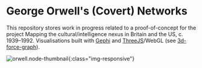 # George Orwell's (Covert) Networks

This repository stores work in progress related to a proof-of-concept for the project Mapping the cultural/intelligence nexus in Britain and the US, c. 1939–1992. Visualisations built with <a href = "https://gephi.org/">Gephi</a> and <a href = "https://github.com/mrdoob/three.js/">ThreeJS</a>/WebGL (see <a href = "https://github.com/vasturiano/3d-force-graph">3d-force-graph</a>). 

![orwell.node-thumbnail](https://github.com/krmuth/orwell.node/blob/master/orwell-cover.png){:class="img-responsive"}
